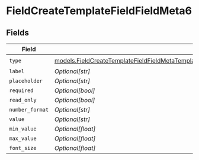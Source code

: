 # FieldCreateTemplateFieldFieldMeta6


## Fields

| Field                                                                                                                                                                                                        | Type                                                                                                                                                                                                         | Required                                                                                                                                                                                                     | Description                                                                                                                                                                                                  |
| ------------------------------------------------------------------------------------------------------------------------------------------------------------------------------------------------------------ | ------------------------------------------------------------------------------------------------------------------------------------------------------------------------------------------------------------ | ------------------------------------------------------------------------------------------------------------------------------------------------------------------------------------------------------------ | ------------------------------------------------------------------------------------------------------------------------------------------------------------------------------------------------------------ |
| `type`                                                                                                                                                                                                       | [models.FieldCreateTemplateFieldFieldMetaTemplatesFieldsResponse200ApplicationJSONResponseBodyType](../models/fieldcreatetemplatefieldfieldmetatemplatesfieldsresponse200applicationjsonresponsebodytype.md) | :heavy_check_mark:                                                                                                                                                                                           | N/A                                                                                                                                                                                                          |
| `label`                                                                                                                                                                                                      | *Optional[str]*                                                                                                                                                                                              | :heavy_minus_sign:                                                                                                                                                                                           | N/A                                                                                                                                                                                                          |
| `placeholder`                                                                                                                                                                                                | *Optional[str]*                                                                                                                                                                                              | :heavy_minus_sign:                                                                                                                                                                                           | N/A                                                                                                                                                                                                          |
| `required`                                                                                                                                                                                                   | *Optional[bool]*                                                                                                                                                                                             | :heavy_minus_sign:                                                                                                                                                                                           | N/A                                                                                                                                                                                                          |
| `read_only`                                                                                                                                                                                                  | *Optional[bool]*                                                                                                                                                                                             | :heavy_minus_sign:                                                                                                                                                                                           | N/A                                                                                                                                                                                                          |
| `number_format`                                                                                                                                                                                              | *Optional[str]*                                                                                                                                                                                              | :heavy_minus_sign:                                                                                                                                                                                           | N/A                                                                                                                                                                                                          |
| `value`                                                                                                                                                                                                      | *Optional[str]*                                                                                                                                                                                              | :heavy_minus_sign:                                                                                                                                                                                           | N/A                                                                                                                                                                                                          |
| `min_value`                                                                                                                                                                                                  | *Optional[float]*                                                                                                                                                                                            | :heavy_minus_sign:                                                                                                                                                                                           | N/A                                                                                                                                                                                                          |
| `max_value`                                                                                                                                                                                                  | *Optional[float]*                                                                                                                                                                                            | :heavy_minus_sign:                                                                                                                                                                                           | N/A                                                                                                                                                                                                          |
| `font_size`                                                                                                                                                                                                  | *Optional[float]*                                                                                                                                                                                            | :heavy_minus_sign:                                                                                                                                                                                           | N/A                                                                                                                                                                                                          |